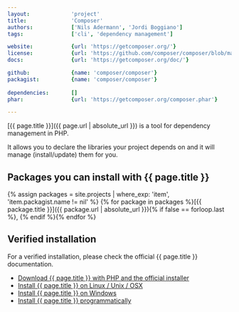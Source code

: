 ```yaml
---
layout:             'project'
title:              'Composer'
authors:            ['Nils Adermann', 'Jordi Boggiano'] 
tags:               ['cli', 'dependency management']

website:            {url: 'https://getcomposer.org/'} 
license:            {url: 'https://github.com/composer/composer/blob/master/LICENSE', label: 'MIT License'} 
docs:               {url: 'https://getcomposer.org/doc/'} 

github:             {name: 'composer/composer'} 
packagist:          {name: 'composer/composer'}
 
dependencies:       []
phar:               {url: 'https://getcomposer.org/composer.phar'}

---
```


[{{ page.title }}]({{ page.url | absolute_url }}) is a tool for dependency management in PHP.

It allows you to declare the libraries your project depends on and it will manage (install/update) them for you. 

<!--more--> 

## Packages you can install with {{ page.title }}

{% assign packages = site.projects | where_exp: 'item', 'item.packagist.name != nil' %}
{% for package in packages %}[{{ package.title }}]({{ package.url | absolute_url }}){% if false == forloop.last %}, {% endif %}{% endfor %}

## Verified installation

For a verified installation, please check the official {{ page.title }} documentation.

- [Download {{ page.title }} with PHP and the official installer](https://getcomposer.org/download/) 
- [Install {{ page.title }} on Linux / Unix / OSX](https://getcomposer.org/doc/00-intro.md#installation-linux-unix-osx)
- [Install {{ page.title }} on Windows](https://getcomposer.org/doc/00-intro.md#installation-windows)
- [Install {{ page.title }} programmatically](https://getcomposer.org/doc/faqs/how-to-install-composer-programmatically.md)
